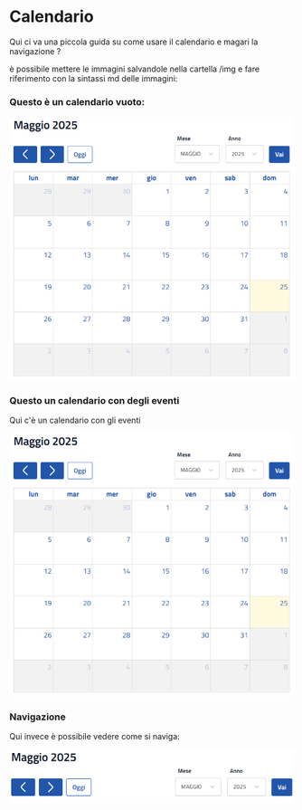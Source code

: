 ---
---
# Calendario

Qui ci va una piccola guida su come usare il calendario e magari la navigazione ?

è possibile mettere le immagini salvandole nella cartella /img e fare riferimento con la sintassi md delle immagini:

### Questo è un calendario vuoto: 

![Immagine del calendario](./img/calendario-vuoto.png)

### Questo un calendario con degli eventi

Qui c'è un calendario con gli eventi 

![Immagine del calendario](./img/calendario-vuoto.png)


### Navigazione

Qui invece è possibile vedere come si naviga:

![Immagine del calendario](./img/navigazione.png)


